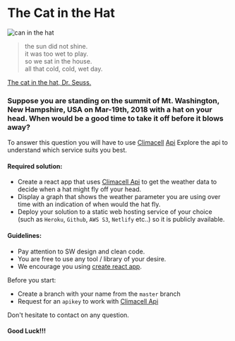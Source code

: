 # The Cat in the Hat

![can in the hat
](https://s1.piq.land/2016/03/08/j5dS33FDOWBd1Xor61JwCaL7_400x400.png)

> the sun did not shine.  
> it was too wet to play.  
> so we sat in the house.   
> all that cold, cold, wet day.  

[The cat in the hat, Dr. Seuss.](http://paulandlizdavies.com/poems/cat.htm)

### Suppose you are standing on the summit of Mt. Washington, New Hampshire, USA on Mar-19th, 2018 with a hat on your head. When would be a good time to take it off before it blows away?

To answer this question you will have to use [Climacell](https://climacell.co) [Api](https://developer.climacell.co/docs)
Explore the api to understand which service suits you best.

#### Required solution:
* Create a react app that uses [Climacell Api](https://developer.climacell.co/docs) to get the weather data to decide when a hat might fly off your head.
* Display a graph that shows the weather parameter you are using over time with an indication of when would the hat fly.
* Deploy your solution to a static web hosting service of your choice (such as `Heroku`, `Github`, `AWS S3`, `Netlify` etc..) so it is publicly available.

#### Guidelines:
* Pay attention to SW design and clean code.
* You are free to use any tool / library of your desire.
* We encourage you using [create react app](https://github.com/facebook/create-react-app?files=1).

Before you start:
* Create a branch with your name from the `master` branch
* Request for an `apikey` to work with [Climacell Api](https://developer.climacell.co/docs)



Don't hesitate to contact on any question.
#### Good Luck!!!
